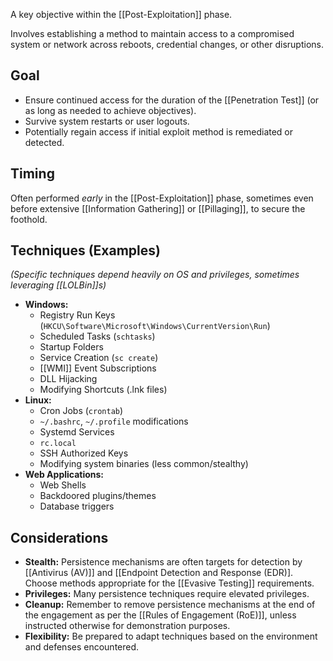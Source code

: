 A key objective within the [[Post-Exploitation]] phase.

Involves establishing a method to maintain access to a compromised system or network across reboots, credential changes, or other disruptions.

## Goal

- Ensure continued access for the duration of the [[Penetration Test]] (or as long as needed to achieve objectives).
- Survive system restarts or user logouts.
- Potentially regain access if initial exploit method is remediated or detected.

## Timing

Often performed *early* in the [[Post-Exploitation]] phase, sometimes even before extensive [[Information Gathering]] or [[Pillaging]], to secure the foothold.

## Techniques (Examples)

*(Specific techniques depend heavily on OS and privileges, sometimes leveraging [[LOLBin]]s)*

- **Windows:**
    - Registry Run Keys (`HKCU\Software\Microsoft\Windows\CurrentVersion\Run`)
    - Scheduled Tasks (`schtasks`)
    - Startup Folders
    - Service Creation (`sc create`)
    - [[WMI]] Event Subscriptions
    - DLL Hijacking
    - Modifying Shortcuts (.lnk files)
- **Linux:**
    - Cron Jobs (`crontab`)
    - `~/.bashrc`, `~/.profile` modifications
    - Systemd Services
    - `rc.local`
    - SSH Authorized Keys
    - Modifying system binaries (less common/stealthy)
- **Web Applications:**
    - Web Shells
    - Backdoored plugins/themes
    - Database triggers

## Considerations

- **Stealth:** Persistence mechanisms are often targets for detection by [[Antivirus (AV)]] and [[Endpoint Detection and Response (EDR)]. Choose methods appropriate for the [[Evasive Testing]] requirements.
- **Privileges:** Many persistence techniques require elevated privileges.
- **Cleanup:** Remember to remove persistence mechanisms at the end of the engagement as per the [[Rules of Engagement (RoE)]], unless instructed otherwise for demonstration purposes.
- **Flexibility:** Be prepared to adapt techniques based on the environment and defenses encountered. 